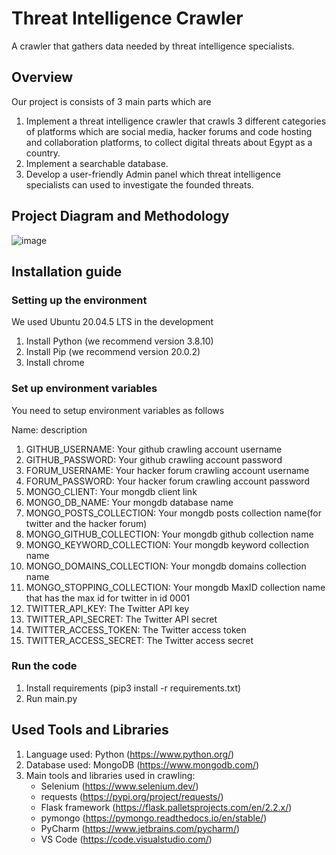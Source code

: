 # Threat Intelligence Crawler
A crawler that gathers data needed by threat intelligence specialists.

## Overview
Our project is consists of 3 main parts which are 
1. Implement a threat intelligence crawler that crawls 3 different categories of platforms which are social media, hacker forums and code hosting and collaboration platforms, to collect digital threats about Egypt as a country.  
2. Implement a searchable database.
3. Develop a user-friendly Admin panel which threat intelligence specialists can used to investigate the founded threats.

## Project Diagram and Methodology
![image](https://user-images.githubusercontent.com/36446976/210483219-96b29201-d03f-4c33-b81c-df379127d951.png)

## Installation guide
### Setting up the environment
We used Ubuntu 20.04.5 LTS in the development
1. Install Python (we recommend version 3.8.10)
2. Install Pip (we recommend version 20.0.2)
3. Install chrome 

### Set up environment variables
You need to setup environment variables as follows

Name: description

1. GITHUB_USERNAME: Your github crawling account username
2. GITHUB_PASSWORD: Your github crawling account password
3. FORUM_USERNAME: Your hacker forum crawling account username
4. FORUM_PASSWORD: Your hacker forum crawling account password
5. MONGO_CLIENT: Your mongdb client link
6. MONGO_DB_NAME: Your mongdb database name
7. MONGO_POSTS_COLLECTION: Your mongdb posts collection name(for twitter and the hacker forum)
8. MONGO_GITHUB_COLLECTION: Your mongdb github collection name
9. MONGO_KEYWORD_COLLECTION: Your mongdb keyword collection name
10. MONGO_DOMAINS_COLLECTION: Your mongdb domains collection name
11. MONGO_STOPPING_COLLECTION: Your mongdb MaxID collection name that has the max id for twitter in id 0001
12. TWITTER_API_KEY: The Twitter API key
13. TWITTER_API_SECRET: The Twitter API secret
14. TWITTER_ACCESS_TOKEN: The Twitter access token
15. TWITTER_ACCESS_SECRET: The Twitter access secret

### Run the code
1. Install requirements (pip3 install -r requirements.txt)
2. Run main.py

## Used Tools and Libraries
1. Language used: Python (https://www.python.org/)
2. Database used: MongoDB (https://www.mongodb.com/)
3. Main tools and libraries used in crawling: 
     - Selenium (https://www.selenium.dev/)
      - requests (https://pypi.org/project/requests/)
    - Flask framework (https://flask.palletsprojects.com/en/2.2.x/)
    - pymongo (https://pymongo.readthedocs.io/en/stable/)
    - PyCharm (https://www.jetbrains.com/pycharm/)
    - VS Code (https://code.visualstudio.com/)
